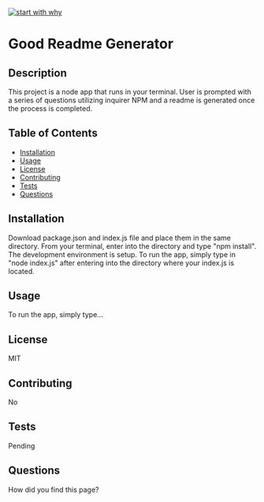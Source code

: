 [![start with why](https://img.shields.io/badge/start%20with-why%3F-brightgreen.svg?style=flat)](http://www.ted.com/talks/simon_sinek_how_great_leaders_inspire_action)
# Good Readme Generator
## Description
This project is a node app that runs in your terminal. User is prompted with a series of questions utilizing inquirer NPM and a readme is generated once the process is completed.
## Table of Contents
* [Installation](#installation)
* [Usage](#usage)
* [License](#license)
* [Contributing](#contributing)
* [Tests](#tests)
* [Questions](#questions)
## Installation
Download package.json and index.js file and place them in the same directory.  From your terminal, enter into the directory and type "npm install".  The development environment is setup.  To run the app, simply type in "node index.js" after entering into the directory where your index.js is located.
## Usage
To run the app, simply type...
## License
MIT
## Contributing
No
## Tests
Pending
## Questions
How did you find this page?
